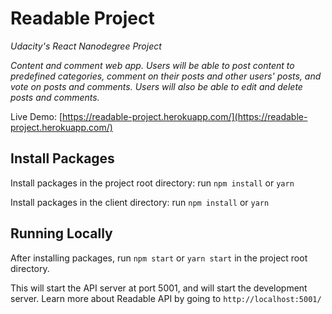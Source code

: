 # Readable Project

*Udacity's React Nanodegree Project*

*Content and comment web app. Users will be able to post content to predefined categories, comment on their posts and other users' posts, and vote on posts and comments. Users will also be able to edit and delete posts and comments.*

Live Demo:  [https://readable-project.herokuapp.com/](https://readable-project.herokuapp.com/)

## Install Packages

Install packages in the project root directory: run `npm install` or `yarn`

Install packages in the client directory: run `npm install` or `yarn`


## Running Locally

After installing packages, run `npm start` or `yarn start` in the project root directory.

This will start the API server at port 5001, and will start the development server. Learn more about Readable API by going to `http://localhost:5001/`
